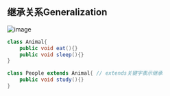 ## 继承关系Generalization  
![image](https://user-images.githubusercontent.com/41529680/147850127-672964c3-5b76-4c46-af71-7cb33530d121.png)
```java
class Animal{
    public void eat(){}
    public void sleep(){}
}

class People extends Animal{ // extends关键字表示继承
    public void study(){}
}
```
